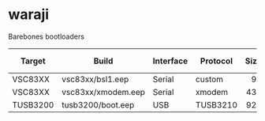 # waraji
Barebones bootloaders

| Target        | Build              | Interface     | Protocol | Size  | Rom use       |
| ------------- | ------------------ |-------------- | -------- | ----: | ------------: |
| VSC83XX       | vsc83xx/bsl1.eep   | Serial        | custom   |    96 |          1.2% |
| VSC83XX       | vsc83xx/xmodem.eep | Serial        | xmodem   |   436 |          5.3% |
| TUSB3200      | tusb3200/boot.eep  | USB           | TUSB3210 |   920 |         11.2% |
